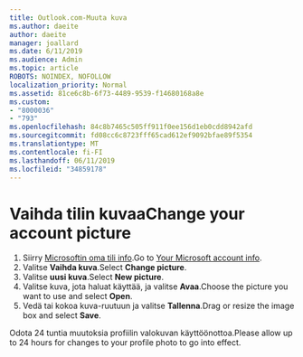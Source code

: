 ```yaml
---
title: Outlook.com-Muuta kuva
ms.author: daeite
author: daeite
manager: joallard
ms.date: 6/11/2019
ms.audience: Admin
ms.topic: article
ROBOTS: NOINDEX, NOFOLLOW
localization_priority: Normal
ms.assetid: 81ce6c8b-6f73-4489-9539-f14680168a8e
ms.custom:
- "8000036"
- "793"
ms.openlocfilehash: 84c8b7465c505ff911f0ee156d1eb0cdd8942afd
ms.sourcegitcommit: fd08cc6c8723fff65cad612ef9092bfae89f5354
ms.translationtype: MT
ms.contentlocale: fi-FI
ms.lasthandoff: 06/11/2019
ms.locfileid: "34859178"
---
```

# <a name="change-your-account-picture"></a><span data-ttu-id="f4ce8-102">Vaihda tilin kuvaa</span><span class="sxs-lookup"><span data-stu-id="f4ce8-102">Change your account picture</span></span>

1. <span data-ttu-id="f4ce8-103">Siirry [Microsoftin oma tili info](https://go.microsoft.com/fwlink/p/?linkid=860841).</span><span class="sxs-lookup"><span data-stu-id="f4ce8-103">Go to [Your Microsoft account info](https://go.microsoft.com/fwlink/p/?linkid=860841).</span></span>
2. <span data-ttu-id="f4ce8-104">Valitse **Vaihda kuva**.</span><span class="sxs-lookup"><span data-stu-id="f4ce8-104">Select **Change picture**.</span></span>
3. <span data-ttu-id="f4ce8-105">Valitse **uusi kuva**.</span><span class="sxs-lookup"><span data-stu-id="f4ce8-105">Select **New picture**.</span></span>
4. <span data-ttu-id="f4ce8-106">Valitse kuva, jota haluat käyttää, ja valitse **Avaa**.</span><span class="sxs-lookup"><span data-stu-id="f4ce8-106">Choose the picture you want to use and select **Open**.</span></span>
5. <span data-ttu-id="f4ce8-107">Vedä tai kokoa kuva-ruutuun ja valitse **Tallenna**.</span><span class="sxs-lookup"><span data-stu-id="f4ce8-107">Drag or resize the image box and select **Save**.</span></span>

<span data-ttu-id="f4ce8-108">Odota 24 tuntia muutoksia profiilin valokuvan käyttöönottoa.</span><span class="sxs-lookup"><span data-stu-id="f4ce8-108">Please allow up to 24 hours for changes to your profile photo to go into effect.</span></span>